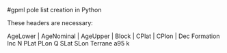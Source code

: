 #gpml pole list creation in Python

These headers are necessary:

AgeLower	| AgeNominal	| AgeUpper	| Block	| CPlat	| CPlon	| Dec	Formation	Inc	N	PLat	PLon	Q	SLat	SLon	Terrane	a95	k